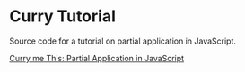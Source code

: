 # Curry Tutorial

Source code for a tutorial on partial application in JavaScript.

[Curry me This: Partial Application in JavaScript](https://www.linkedin.com/pulse/curry-me-partial-application-javascript-kevin-greene)
